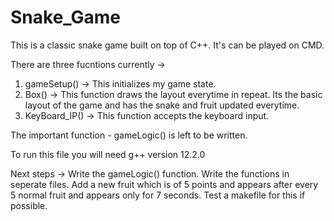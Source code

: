 # Snake_Game
This is a classic snake game built on top of C++. It's can be played on CMD.

There are three fucntions currently ->
1. gameSetup() -> This initializes my game state.
2. Box() -> This function draws the layout everytime in repeat. Its the basic layout of the game and has the snake and fruit updated everytime.
3. KeyBoard_IP() -> This function accepts the keyboard input.

The important function - gameLogic() is left to be written.

To run this file you will need g++ version 12.2.0

Next steps ->
Write the gameLogic() function.
Write the functions in seperate files.
Add a new fruit which is of 5 points and appears after every 5 normal fruit and appears only for 7 seconds.
Test a makefile for this if possible. 